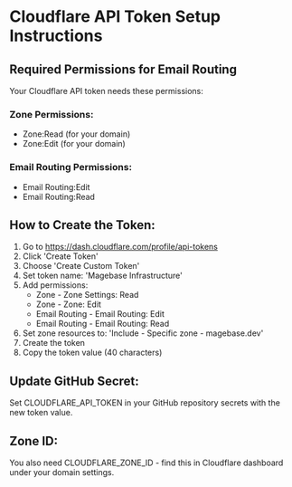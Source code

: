 # Cloudflare API Token Setup Instructions

## Required Permissions for Email Routing

Your Cloudflare API token needs these permissions:

### Zone Permissions:
- Zone:Read (for your domain)
- Zone:Edit (for your domain)

### Email Routing Permissions:
- Email Routing:Edit
- Email Routing:Read

## How to Create the Token:

1. Go to https://dash.cloudflare.com/profile/api-tokens
2. Click 'Create Token'
3. Choose 'Create Custom Token'
4. Set token name: 'Magebase Infrastructure'
5. Add permissions:
   - Zone - Zone Settings: Read
   - Zone - Zone: Edit  
   - Email Routing - Email Routing: Edit
   - Email Routing - Email Routing: Read
6. Set zone resources to: 'Include - Specific zone - magebase.dev'
7. Create the token
8. Copy the token value (40 characters)

## Update GitHub Secret:

Set CLOUDFLARE_API_TOKEN in your GitHub repository secrets with the new token value.

## Zone ID:

You also need CLOUDFLARE_ZONE_ID - find this in Cloudflare dashboard under your domain settings.
